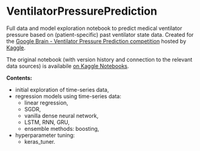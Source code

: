 # VentilatorPressurePrediction

Full data and model exploration notebook to predict medical ventilator pressure based on (patient-specific) past ventilator state data. Created for the [Google Brain - Ventilator Pressure Prediction competition](https://www.kaggle.com/c/ventilator-pressure-prediction) hosted by [Kaggle](https://kaggle.com).

The original notebook (with version history and connection to the relevant data sources) is availabile [on Kaggle Notebooks](https://www.kaggle.com/ppjanka/2021-gbrain-ventilpress).

**Contents:**
 - initial exploration of time-series data,
 - regression models using time-series data:
    - linear regression,
    - SGDR,
    - vanilla dense neural network,
    - LSTM, RNN, GRU,
    - ensemble methods: boosting,
 - hyperparameter tuning:
    - keras_tuner.
